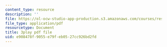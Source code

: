 ```yaml
---
content_type: resource
description: ''
file: https://ol-ocw-studio-app-production.s3.amazonaws.com/courses/res-3-002-collaborative-design-and-creative-expression-with-arduino-microcontrollers-january-iap-2017/e908478f9055e79feb0527cc926bd2fd_kk55qwgSXcA.pdf
file_type: application/pdf
resourcetype: Document
title: 3play pdf file
uid: e908478f-9055-e79f-eb05-27cc926bd2fd
---
```

